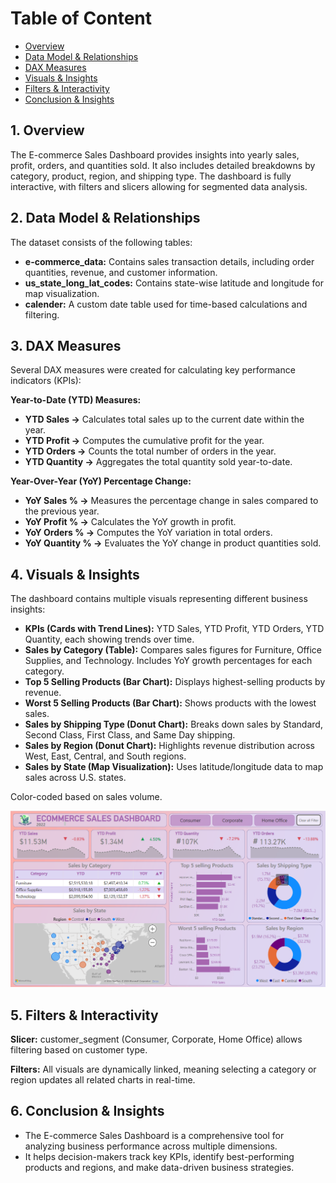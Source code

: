 # Table of Content

- [Overview](#1-overview)
- [Data Model & Relationships](#2-data-model--relationships)
- [DAX Measures](#3-dax-measures)
- [Visuals & Insights](#4-visuals--insights)
- [Filters & Interactivity](#5-filters--interactivity)
- [Conclusion & Insights](#6-conclusion--insights)


## 1. Overview

The E-commerce Sales Dashboard provides insights into yearly sales, profit, orders, and quantities sold. It also includes detailed breakdowns by category, product, region, and shipping type. The dashboard is fully interactive, with filters and slicers allowing for segmented data analysis.

## 2. Data Model & Relationships

The dataset consists of the following tables:

- **e-commerce_data:** Contains sales transaction details, including order quantities, revenue, and customer information.
- **us_state_long_lat_codes:** Contains state-wise latitude and longitude for map visualization.
- **calender:** A custom date table used for time-based calculations and filtering.

## 3. DAX Measures

Several DAX measures were created for calculating key performance indicators (KPIs):

**Year-to-Date (YTD) Measures:**
- **YTD Sales →** Calculates total sales up to the current date within the year.
- **YTD Profit →** Computes the cumulative profit for the year.
- **YTD Orders →** Counts the total number of orders in the year.
- **YTD Quantity →** Aggregates the total quantity sold year-to-date.

**Year-Over-Year (YoY) Percentage Change:**
- **YoY Sales % →** Measures the percentage change in sales compared to the previous year.
- **YoY Profit % →** Calculates the YoY growth in profit.
- **YoY Orders % →** Computes the YoY variation in total orders.
- **YoY Quantity % →** Evaluates the YoY change in product quantities sold.

## 4. Visuals & Insights

The dashboard contains multiple visuals representing different business insights:

- **KPIs (Cards with Trend Lines):** YTD Sales, YTD Profit, YTD Orders, YTD Quantity, each showing trends over time.
- **Sales by Category (Table):** Compares sales figures for Furniture, Office Supplies, and Technology. Includes YoY growth percentages for each category.
- **Top 5 Selling Products (Bar Chart):** Displays highest-selling products by revenue.
- **Worst 5 Selling Products (Bar Chart):** Shows products with the lowest sales.
- **Sales by Shipping Type (Donut Chart):** Breaks down sales by Standard, Second Class, First Class, and Same Day shipping.
- **Sales by Region (Donut Chart):** Highlights revenue distribution across West, East, Central, and South regions.
- **Sales by State (Map Visualization):** Uses latitude/longitude data to map sales across U.S. states.

Color-coded based on sales volume.

![Dashboard](https://github.com/adityabhoir1011/Power_BI_Ecommerce_Sales_Dashboard/blob/5a902cbac1497b09ad1c6ef30fcc4fb6f2db4afc/img/Dashboard%20img.png)

## 5. Filters & Interactivity

**Slicer:** customer_segment (Consumer, Corporate, Home Office) allows filtering based on customer type.

**Filters:** All visuals are dynamically linked, meaning selecting a category or region updates all related charts in real-time.

## 6. Conclusion & Insights

- The E-commerce Sales Dashboard is a comprehensive tool for analyzing business performance across multiple dimensions.
- It helps decision-makers track key KPIs, identify best-performing products and regions, and make data-driven business strategies.
